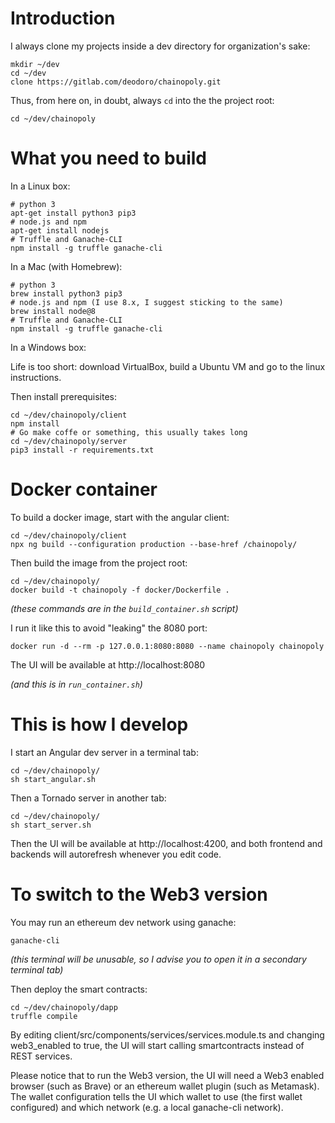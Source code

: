 # Introduction

I always clone my projects inside a dev directory for organization's sake:

```shell
mkdir ~/dev
cd ~/dev
clone https://gitlab.com/deodoro/chainopoly.git
```

Thus, from here on, in doubt, always `cd` into the the project root:

```shell
cd ~/dev/chainopoly
```

# What you need to build

In a Linux box:

```shell
# python 3
apt-get install python3 pip3
# node.js and npm
apt-get install nodejs
# Truffle and Ganache-CLI
npm install -g truffle ganache-cli
```

In a Mac (with Homebrew):

```shell
# python 3
brew install python3 pip3
# node.js and npm (I use 8.x, I suggest sticking to the same)
brew install node@8
# Truffle and Ganache-CLI
npm install -g truffle ganache-cli
```

In a Windows box:

Life is too short: download VirtualBox, build a Ubuntu VM and go to the linux instructions.

Then install prerequisites:

```shell
cd ~/dev/chainopoly/client
npm install
# Go make coffe or something, this usually takes long
cd ~/dev/chainopoly/server
pip3 install -r requirements.txt
```

# Docker container

To build a docker image, start with the angular client:

```shell
cd ~/dev/chainopoly/client
npx ng build --configuration production --base-href /chainopoly/
```

Then build the image from the project root:

```shell
cd ~/dev/chainopoly/
docker build -t chainopoly -f docker/Dockerfile .
```

*(these commands are in the `build_container.sh` script)*

I run it like this to avoid "leaking" the 8080 port:

```shell
docker run -d --rm -p 127.0.0.1:8080:8080 --name chainopoly chainopoly
```

The UI will be available at http://localhost:8080

*(and this is in `run_container.sh`)*

# This is how I develop

I start an Angular dev server in a terminal tab:

```shell
cd ~/dev/chainopoly/
sh start_angular.sh
```

Then a Tornado server in another tab:

```shell
cd ~/dev/chainopoly/
sh start_server.sh
```

Then the UI will be available at http://localhost:4200, and both frontend and backends will autorefresh whenever you edit code.

# To switch to the Web3 version

You may run an ethereum dev network using ganache:

```shell
ganache-cli
```
*(this terminal will be unusable, so I advise you to open it in a secondary terminal tab)*

Then deploy the smart contracts:

```shell
cd ~/dev/chainopoly/dapp
truffle compile
```

By editing client/src/components/services/services.module.ts and changing web3_enabled to true, the UI will start calling smartcontracts instead of REST services.

Please notice that to run the Web3 version, the UI will need a Web3 enabled browser (such as Brave) or an ethereum wallet plugin (such as Metamask). The wallet configuration tells the UI which wallet to use (the first wallet configured) and which network (e.g. a local ganache-cli network).
